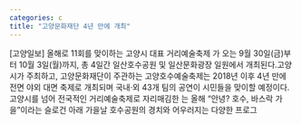 ```yaml
---
categories: c
title: "고양문화재단 4년 만에 개최"
---
```

[고양일보] 올해로 11회를 맞이하는 고양시 대표 거리예술축제 가 오는 9월 30일(금)부터 10월 3일(월)까지, 총 4일간 일산호수공원 및 일산문화광장 일원에서 개최된다.고양시가 주최하고, 고양문화재단이 주관하는 고양호수예술축제는 2018년 이후 4년 만에 전면 야외 대면 축제로 개최되며 국내·외 43개 팀의 공연이 시민들을 맞이할 예정이다.고양시를 넘어 전국적인 거리예술축제로 자리매김한 는 올해 “안녕? 호수, 바스락 가을”이라는 슬로건 아래 가을날 호수공원의 경치와 어우러지는 다양한 프로그